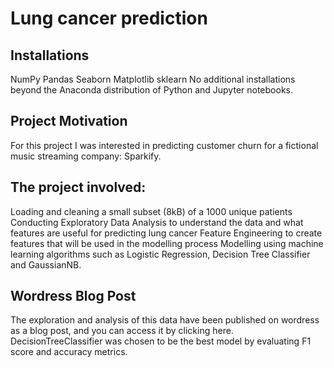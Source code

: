 # Lung cancer prediction

## Installations
NumPy
Pandas
Seaborn
Matplotlib
sklearn
No additional installations beyond the Anaconda distribution of Python and Jupyter notebooks.

## Project Motivation
For this project I was interested in predicting customer churn for a fictional music streaming company: Sparkify.

## The project involved:
Loading and cleaning a small subset (8kB) of a 1000 unique patients
Conducting Exploratory Data Analysis to understand the data and what features are useful for predicting lung cancer
Feature Engineering to create features that will be used in the modelling process
Modelling using machine learning algorithms such as Logistic Regression, Decision Tree Classifier and GaussianNB.

## Wordress Blog Post
The exploration and analysis of this data have been published on wordress as a blog post, and you can access it by clicking here. 
DecisionTreeClassifier  was chosen to be the best model by evaluating F1 score and accuracy metrics. 

